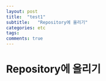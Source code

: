```yaml
---
layout: post
title:  "test1"
subtitle:   "Repository에 올리기"
categories: etc
tags: 
comments: true
---
```


# Repository에 올리기

